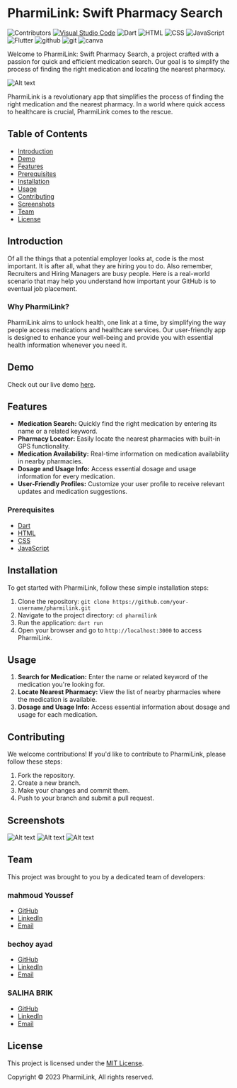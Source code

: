 
# PharmiLink: Swift Pharmacy Search

![Contributors](https://img.shields.io/badge/Contributors-2)
[![Visual Studio Code](https://img.shields.io/badge/Visual%20Studio%20Code-007ACC?style=flat&logo=visual-studio-code&logoColor=white)](https://code.visualstudio.com/)
![Dart](https://img.shields.io/badge/Dart-0175C2?style=flat&logo=dart&logoColor=white)
![HTML](https://img.shields.io/badge/HTML5-E34F26?style=flat&logo=html5&logoColor=white)
![CSS](https://img.shields.io/badge/CSS3-1572B6?style=flat&logo=css3&logoColor=white)
![JavaScript](https://img.shields.io/badge/JavaScript-F7DF1E?style=flat&logo=javascript&logoColor=black)
![Flutter](https://img.shields.io/badge/Flutter-1572B6?style=logo=Flutter&logoColor=white)
![github](https://img.shields.io/badge/github-1572B6?style=flat&logo=github&logoColor=black)
![git](https://img.shields.io/badge/git-1572B6?style=flat&logo=Git)
![canva](https://img.shields.io/badge/canva-1572B6?style=flat&logo=canva&logoColor=black)

Welcome to PharmiLink: Swift Pharmacy Search, a project crafted with a passion for quick and efficient medication search. Our goal is to simplify the process of finding the right medication and locating the nearest pharmacy.


![Alt text](img/background3.png)

PharmiLink is a revolutionary app that simplifies the process of finding the right medication and the nearest pharmacy. In a world where quick access to healthcare is crucial, PharmiLink comes to the rescue.

## Table of Contents

- [Introduction](#introduction)
- [Demo](#demo)
- [Features](#features)
- [Prerequisites](#prerequisites)
- [Installation](#installation)
- [Usage](#usage)
- [Contributing](#contributing)
- [Screenshots](#screenshots)
- [Team](#team)
- [License](#license)

## Introduction

Of all the things that a potential employer looks at, code is the most important. It is after all, what they are hiring you to do. Also remember, Recruiters and Hiring Managers are busy people. Here is a real-world scenario that may help you understand how important your GitHub is to eventual job placement.

### Why PharmiLink?

PharmiLink aims to unlock health, one link at a time, by simplifying the way people access medications and healthcare services. Our user-friendly app is designed to enhance your well-being and provide you with essential health information whenever you need it.

## Demo

Check out our live demo [here](https://www.loom.com/share/7bef02396ce04789b7c4835dc0e9c354?sid=6a1ce179-720e-4bc6-b7e5-e159caef75d9).

## Features

- **Medication Search:** Quickly find the right medication by entering its name or a related keyword.
- **Pharmacy Locator:** Easily locate the nearest pharmacies with built-in GPS functionality.
- **Medication Availability:** Real-time information on medication availability in nearby pharmacies.
- **Dosage and Usage Info:** Access essential dosage and usage information for every medication.
- **User-Friendly Profiles:** Customize your user profile to receive relevant updates and medication suggestions.

### Prerequisites

- [Dart](https://dart.dev/)
- [HTML](https://developer.mozilla.org/en-US/docs/Web/HTML)
- [CSS](https://developer.mozilla.org/en-US/docs/Web/CSS)
- [JavaScript](https://developer.mozilla.org/en-US/docs/Web/JavaScript)


## Installation

To get started with PharmiLink, follow these simple installation steps:

1. Clone the repository: `git clone https://github.com/your-username/pharmilink.git`
2. Navigate to the project directory: `cd pharmilink`
3. Run the application: `dart run`
4. Open your browser and go to `http://localhost:3000` to access PharmiLink.
   
## Usage

1. **Search for Medication:** Enter the name or related keyword of the medication you're looking for.
2. **Locate Nearest Pharmacy:** View the list of nearby pharmacies where the medication is available.
3. **Dosage and Usage Info:** Access essential information about dosage and usage for each medication.

## Contributing

We welcome contributions! If you'd like to contribute to PharmiLink, please follow these steps:

1. Fork the repository.
2. Create a new branch.
3. Make your changes and commit them.
4. Push to your branch and submit a pull request.


## Screenshots

![Alt text](img/pharmalink1)
![Alt text](img/pharmalink.jpg)
![Alt text](img/pharmalink2.jpg)
## Team

This project was brought to you by a dedicated team of developers:

### mahmoud Youssef
- [GitHub](link-to-your-github)
- [LinkedIn](link-to-your-linkedin)
- [Email](your-email@example.com)

### bechoy ayad
- [GitHub](link-to-your-github)
- [LinkedIn](link-to-your-linkedin)
- [Email](your-email@example.com)

### SALIHA BRIK
- [GitHub](https://github.com/salihabrik)
- [LinkedIn](http://linkedin.com/in/salihabrik)
- [Email](briksaliha@example.com)

## License

This project is licensed under the [MIT License](link-to-your-license-file).

Copyright © 2023 PharmiLink, All rights reserved.